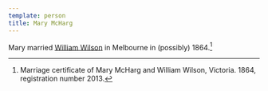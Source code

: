```yaml
---
template: person
title: Mary McHarg
---
```


Mary married [William Wilson](./william-wilson.html) in Melbourne in (possibly) 1864.[^MaryMcHargMarriage]

[^MaryMcHargMarriage]:
	Marriage certificate of Mary McHarg and William Wilson, Victoria. 1864, registration number 2013.

